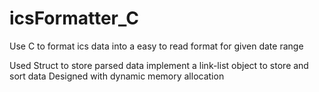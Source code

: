 # icsFormatter_C
Use C to format ics data into a easy to read format for given date range

Used Struct to store parsed data
implement a link-list object to store and sort data
Designed with dynamic memory allocation
